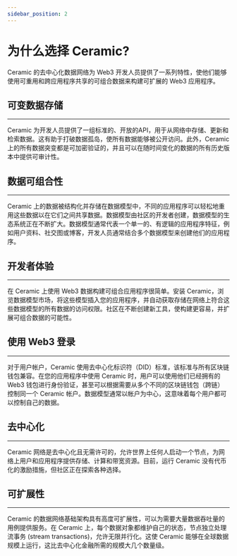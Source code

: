 ```yaml
---
sidebar_position: 2
---
```


# 为什么选择 Ceramic?

Ceramic 的去中心化数据网络为 Web3 开发人员提供了一系列特性，使他们能够使用可重用和跨应用程序共享的可组合数据来构建可扩展的 Web3 应用程序。

## **可变数据存储**

---

Ceramic 为开发人员提供了一组标准的、开放的API，用于从网络中存储、更新和检索数据。这有助于打破数据孤岛，使所有数据能够被公开访问。此外，Ceramic 上的所有数据突变都是可加密验证的，并且可以在随时间变化的数据的所有历史版本中提供可审计性。

## **数据可组合性**

---

Ceramic 上的数据被结构化并存储在数据模型中，不同的应用程序可以轻松地重用这些数据以在它们之间共享数据。数据模型由社区的开发者创建，数据模型的生态系统正在不断扩大。数据模型通常代表一个单一的、有逻辑的应用程序特征，例如用户资料、社交图或博客，开发人员通常结合多个数据模型来创建他们的应用程序。

## **开发者体验**

---

在 Ceramic 上使用 Web3 数据构建可组合应用程序很简单。安装 Ceramic，浏览数据模型市场，将这些模型插入您的应用程序，并自动获取存储在网络上符合这些数据模型的所有数据的访问权限。社区在不断创建新工具，使构建更容易，并扩展可组合数据的可能性。

## **使用 Web3 登录**

---

对于用户帐户，Ceramic 使用去中心化标识符（DID）标准，该标准与所有区块链钱包兼容。在您的应用程序中使用 Ceramic 时，用户可以使用他们已经拥有的 Web3 钱包进行身份验证，甚至可以根据需要从多个不同的区块链钱包（跨链）控制同一个 Ceramic 帐户。数据模型通常以帐户为中心，这意味着每个用户都可以控制自己的数据。

## **去中心化**

---

Ceramic 网络是去中心化且无需许可的，允许世界上任何人启动一个节点，为网络上用户和应用程序提供存储、计算和带宽资源。目前，运行 Ceramic 没有代币化的激励措施，但社区正在探索各种选择。

## **可扩展性**

---

Ceramic 的数据网络基础架构具有高度可扩展性，可以为需要大量数据吞吐量的用例提供服务。在 Ceramic 上，每个数据对象都维护自己的状态，节点独立处理流事务 (stream transactions)，允许无限并行化。这使 Ceramic 能够在全球数据规模上运行，这比去中心化金融所需的规模大几个数量级。
